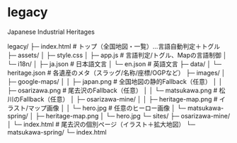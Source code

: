 # legacy
Japanese Industrial Heritages

legacy/
├─ index.html                 # トップ（全国地図・一覧）…言語自動判定＋トグル
├─ assets/
│   ├─ style.css
│   ├─ app.js                # 言語判定/トグル、Mapの言語制御
│   └─ i18n/
│       ├─ ja.json           # 日本語文言
│       └─ en.json           # 英語文言
├─ data/
│   └─ heritage.json         # 各遺産のメタ（スラッグ/名称/座標/OGPなど）
├─ images/
│   ├─ google-maps/
│   │   ├─ japan.png         # 全国地図の静的Fallback（任意）
│   │   ├─ osarizawa.png     # 尾去沢のFallback（任意）
│   │   └─ matsukawa.png     # 松川のFallback（任意）
│   ├─ osarizawa-mine/
│   │   ├─ heritage-map.png  # イラスト/マップ画像
│   │   └─ hero.jpg          # 任意のヒーロー画像
│   └─ matsukawa-spring/
│       ├─ heritage-map.png
│       └─ hero.jpg
└─ sites/
    ├─ osarizawa-mine/
    │   └─ index.html        # 尾去沢の個別ページ（イラスト＋拡大地図）
    └─ matsukawa-spring/
        └─ index.html
